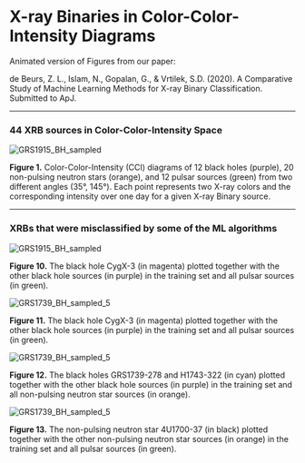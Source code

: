 # X-ray Binaries in Color-Color-Intensity Diagrams

Animated version of Figures from our paper: 

de Beurs, Z. L., Islam, N., Gopalan, G., & Vrtilek, S.D. (2020). A Comparative Study of Machine Learning Methods for X-ray Binary Classification. Submitted to ApJ.

----
### 44 XRB sources in Color-Color-Intensity Space

![GRS1915_BH_sampled](44XRBSources.gif) 

**Figure 1.** Color-Color-Intensity (CCI) diagrams of 12 black holes (purple), 20 non-pulsing neutron stars (orange), and 12 pulsar sources (green) from two different angles (35°, 145°). Each point represents two X-ray colors and the corresponding intensity over one day for a given X-ray Binary source.

----
### XRBs that were misclassified by some of the ML algorithms

![GRS1915_BH_sampled](Figure10.gif)

**Figure 10.** The black hole CygX-3 (in magenta) plotted together with the other black hole sources (in purple) in the training set and all pulsar sources (in green).


![GRS1739_BH_sampled_5](Figure11.gif)

**Figure 11.** The black hole CygX-3 (in magenta) plotted together with the other black hole sources (in purple) in the training set and all pulsar sources (in green).


![GRS1739_BH_sampled_5](Figure12.gif)

**Figure 12.** The black holes GRS1739-278 and H1743-322 (in cyan) plotted together with the other black hole sources (in purple) in the training set and all non-pulsing neutron star sources (in orange).


![GRS1739_BH_sampled_5](Figure13.gif)

**Figure 13.** The non-pulsing neutron star 4U1700-37 (in black) plotted together with the other non-pulsing neutron star sources (in orange) in the training set and all pulsar sources (in green).
